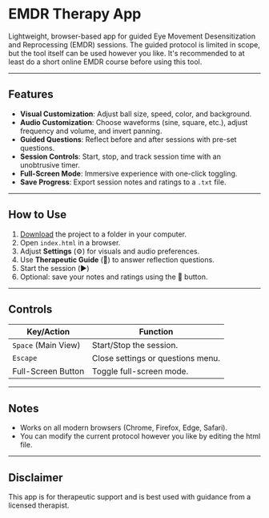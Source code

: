 # EMDR Therapy App

Lightweight, browser-based app for guided Eye Movement Desensitization and Reprocessing (EMDR) sessions. The guided protocol is limited in scope, but the tool itself can be used however you like. It's recommended to at least do a short online EMDR course before using this tool.

---

## Features

- **Visual Customization**: Adjust ball size, speed, color, and background.
- **Audio Customization**: Choose waveforms (sine, square, etc.), adjust frequency and volume, and invert panning.
- **Guided Questions**: Reflect before and after sessions with pre-set questions.
- **Session Controls**: Start, stop, and track session time with an unobtrusive timer.
- **Full-Screen Mode**: Immersive experience with one-click toggling.
- **Save Progress**: Export session notes and ratings to a `.txt` file.

---

## How to Use

1. [Download](https://github.com/sm18lr88/EMDR-App/archive/refs/tags/v0.2.zip) the project to a folder in your computer.
2. Open `index.html` in a browser.
3. Adjust **Settings** (⚙️) for visuals and audio preferences.
4. Use **Therapeutic Guide** (🧠) to answer reflection questions.
5. Start the session (▶️)
6. Optional: save your notes and ratings using the 💾 button.

---

## Controls

| Key/Action         | Function                                |
|---------------------|----------------------------------------|
| `Space` (Main View) | Start/Stop the session.               |
| `Escape`            | Close settings or questions menu.     |
| Full-Screen Button  | Toggle full-screen mode.              |

---

## Notes

- Works on all modern browsers (Chrome, Firefox, Edge, Safari).
- You can modify the current protocol however you like by editing the html file.

---

## Disclaimer

This app is for therapeutic support and is best used with guidance from a licensed therapist.
